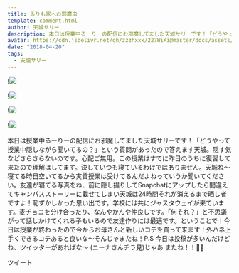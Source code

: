 ```yaml
---
title: るりも家へお邪魔虫
template: comment.html
author: 天城サリー
description: 本日は授業中るーりーの配信にお邪魔してました天城サリーです！「どうやって授業中隠しながら聞いてるの？」という質問があったので答えます天城。隠す気などさらさらないのです。心配ご無用。この授業はすでに...
avatar: https://cdn.jsdelivr.net/gh/zzzhxxx/227WiKi@master/docs/assets/photo/avatar/sally.jpg
date: "2018-04-20"
tags:
  - 天城サリー
---
```


!![](https://cdn.jsdelivr.net/gh/227WiKi/227WiKi-image@master/blog-image/sally-2018-04-20-4_1.jpg)

!![](https://cdn.jsdelivr.net/gh/227WiKi/227WiKi-image@master/blog-image/sally-2018-04-20-4_2.jpg)

!![](https://cdn.jsdelivr.net/gh/227WiKi/227WiKi-image@master/blog-image/sally-2018-04-20-4_3.jpg)

!![](https://cdn.jsdelivr.net/gh/227WiKi/227WiKi-image@master/blog-image/sally-2018-04-20-4_4.jpg)


本日は授業中るーりーの配信にお邪魔してました天城サリーです！「どうやって授業中隠しながら聞いてるの？」という質問があったので答えます天城。隠す気などさらさらないのです。心配ご無用。この授業はすでに昨日のうちに復習して来たので理解はしてます。決していつも寝ているわけではありません。天城ね〜寝てる時目空いてるから実質授業は受けてるんだよねっていうか聞いてください。友達が寝てる写真をね、前に隠し撮りしてSnapchatにアップしたら間違えてキャンパスストーリーに載せてしまい天城は24時間それが消えるまで晒し者ですよ！恥ずかしかった思い出です。学校には共にジャスタウェイが来ています。麦チョコを分け合ったり、なんやかんや仲良しです。「何それ？」と不思議がって話しかけてくれる子もいるので友達作りには最適です。ということで！今日は授業が終わったので今からお母さんと新しいコテを買って来ます！外ハネ上手くできるコテあると良いな〜そんじゃまたね！P.S 今日は投稿が多いんだけどね、ツイッターがあればな〜 (ニーナさんチラ見)じゃあ またね！！🔪😘


ツイート



